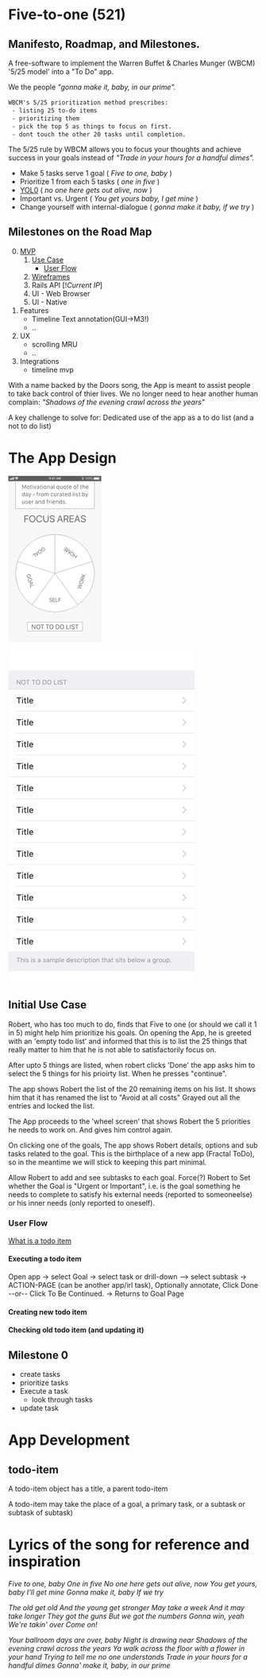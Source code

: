 # Five-to-one (521)
## Manifesto, Roadmap, and Milestones.
A free-software to implement the Warren Buffet &amp; Charles Munger (WBCM) '5/25 model' into a "To Do" app. 

We the people <i> "gonna make it, baby, in our prime". </i>
   
    WBCM's 5/25 prioritization method prescribes:
     - listing 25 to-do items
     - prioritizing them
     - pick the top 5 as things to focus on first.
     - dont touch the other 20 tasks until completion.
    
    
The 5/25 rule by WBCM allows you to focus your thoughts and achieve success in your goals instead of <i>"Trade in your hours for a handful dimes". </i>

   - Make 5 tasks serve 1 goal ( *Five to one, baby* )
   - Prioritize 1 from each 5 tasks ( *one in five* )
   - [YOL0](#yol-now) ( *no one here gets out alive, now* )
   - Important vs. Urgent ( *You get yours baby, I get mine* )
   - Change yourself with internal-dialogue ( *gonna make it baby, if we try* )

## Milestones on the Road Map
0. [MVP](#milestone-0)
   1. [Use Case](#initial-use-case)
      * [User Flow](#user-flow)
   2. [Wireframes](../Design-Plan/Wireframes)
   3. Rails API [!*Current IP*]
   4. UI - Web Browser 
   5. UI - Native
1. Features
   * Timeline Text annotation(GUI->M3!)
   * ..
2. UX
   * scrolling MRU
   * ..
3. Integrations
   * timeline mvp

With a name backed by the Doors song, the App is meant to assist people to take back control of thier lives. We no longer need to hear another human complain: <i> "Shadows of the evening crawl across the years" </i>

A key challenge to solve for: Dedicated use of the app as a to do list (and a not to do list)

# The App Design 


![alt text][home-screen]

[home-screen]:https://github.com/toknowjoyman/five-to-one/raw/master/Design-Plan/Wireframes/Getta-User_Dashboard.png "Circular 5 mode - First Draft"


![alt text][notToDo-list]

[notToDo-list]: https://github.com/toknowjoyman/five-to-one/raw/master/Design-Plan/Wireframes/Getta-Not_to_do_list.png "Task List - First Draft"

## Initial Use Case
Robert, who has too much to do, finds that Five to one (or should we call it 1 in 5) might help him prioritize his goals. 
On opening the App, he is greeted with an 'empty todo list' and informed that this is to list the 25 things that really matter to him that he is not able to satisfactorily focus on. 

After upto 5 things are listed, when robert clicks 'Done' the app asks him to select the 5 things for his prioirty list. When he presses "continue".

The app shows Robert the list of the 20 remaining items on his list. It shows him that it has renamed the list to "Avoid at all costs" Grayed out all the entries and locked the list. 

The App proceeds to the 'wheel screen' that shows Robert the 5 priorities he needs to work on. And gives him control again. 

On clicking one of the goals, The app shows Robert details, options and sub tasks related to the goal. 
This is the birthplace of a new app (Fractal ToDo), so in the meantime we will stick to keeping this part minimal. 

Allow Robert to add and see subtasks to each goal. Force(?) Robert to Set whether the Goal is "Urgent or Important", i.e. is the goal something he needs to complete to satisfy his external needs (reported to someoneelse) or his inner needs (only reported to oneself). 


### User Flow
[What is a todo item](#todo-item)

#### Executing a todo item

Open app -> select Goal -> select task or drill-down –> select subtask -> ACTION-PAGE (can be another app/irl task), Optionally annotate, Click Done --or-- Click To Be Continued. -> Returns to Goal Page

#### Creating new todo item


#### Checking old todo item (and updating it) 

## Milestone 0
* create tasks
* prioritize tasks
* Execute a task
   * look through tasks
* update task

# App Development 

## todo-item
A todo-item object has a title, a parent todo-item

A todo-item may take the place of a goal, a primary task, or a subtask or subtask of subtask)



# Lyrics of the song for reference and inspiration
<i> Five to one, baby
One in five
No one here gets out alive, now
You get yours, baby
I'll get mine
Gonna make it, baby
If we try

<i>The old get old
And the young get stronger
May take a week
And it may take longer
They got the guns
But we got the numbers
Gonna win, yeah
We're takin' over
Come on!

<i>Your ballroom days are over, baby
Night is drawing near
Shadows of the evening crawl across the years
Ya walk across the floor with a flower in your hand
Trying to tell me no one understands
Trade in your hours for a handful dimes
Gonna' make it, baby, in our prime
